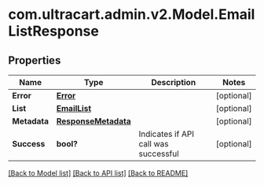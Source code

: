 # com.ultracart.admin.v2.Model.EmailListResponse
## Properties

Name | Type | Description | Notes
------------ | ------------- | ------------- | -------------
**Error** | [**Error**](Error.md) |  | [optional] 
**List** | [**EmailList**](EmailList.md) |  | [optional] 
**Metadata** | [**ResponseMetadata**](ResponseMetadata.md) |  | [optional] 
**Success** | **bool?** | Indicates if API call was successful | [optional] 


[[Back to Model list]](../README.md#documentation-for-models) [[Back to API list]](../README.md#documentation-for-api-endpoints) [[Back to README]](../README.md)

